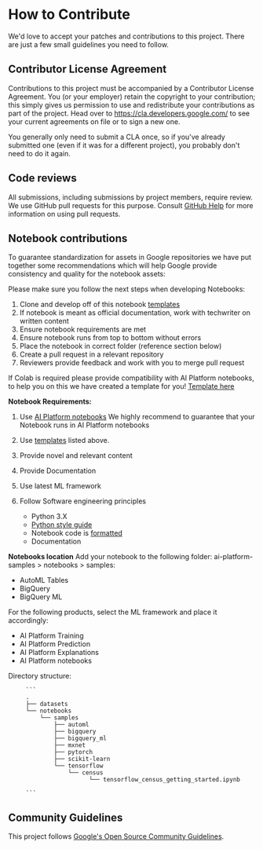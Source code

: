 # How to Contribute

We'd love to accept your patches and contributions to this project. There are
just a few small guidelines you need to follow.

## Contributor License Agreement

Contributions to this project must be accompanied by a Contributor License
Agreement. You (or your employer) retain the copyright to your contribution;
this simply gives us permission to use and redistribute your contributions as
part of the project. Head over to <https://cla.developers.google.com/> to see
your current agreements on file or to sign a new one.

You generally only need to submit a CLA once, so if you've already submitted one
(even if it was for a different project), you probably don't need to do it
again.

## Code reviews

All submissions, including submissions by project members, require review. We
use GitHub pull requests for this purpose. Consult
[GitHub Help](https://help.github.com/articles/about-pull-requests/) for more
information on using pull requests.

## Notebook contributions

To guarantee standardization for assets in Google repositories we have
put together some recommendations which will help Google provide
consistency and quality for the notebook assets:

Please make sure you follow the next steps when developing Notebooks:

   1. Clone and develop off of this notebook [templates](notebooks/templates)
   2. If notebook is meant as official documentation, work with techwriter on written content 
   3. Ensure notebook requirements are met
   4. Ensure notebook runs from top to bottom without errors
   5. Place the notebook in correct folder (reference section below)
   6. Create a pull request in a relevant repository
   7. Reviewers provide feedback and work with you to merge pull request

 
   If Colab is required please provide compatibility with AI Platform
   notebooks, to help you on this we have created a template for you!
   [Template here](notebooks/templates/ai_platform_notebooks_template_hybrid.ipynb)
   
   **Notebook Requirements:**
   1. Use [AI Platform notebooks](https://cloud.google.com/ai-platform-notebooks/)
   We highly recommend to guarantee that your Notebook runs in AI Platform notebooks
   
   2. Use [templates](notebooks/templates) listed above. 
   3. Provide novel and relevant content 
   4. Provide Documentation
   5. Use latest ML framework
   6. Follow Software engineering principles
      - Python 3.X
      - [Python style guide](https://github.com/google/styleguide/blob/gh-pages/pyguide.md)
      - Notebook code is
        [formatted](https://jupyter-contrib-nbextensions.readthedocs.io/en/latest/nbextensions/code_prettify/README_autopep8.html)
      - Documentation
      
   **Notebooks location**
   Add your notebook to the following folder: ai-platform-samples > notebooks > samples:
   
   - AutoML Tables
   - BigQuery
   - BigQuery ML
   
   For the following products, select the ML framework and place it accordingly:
   
   - AI Platform Training
   - AI Platform Prediction
   - AI Platform Explanations
   - AI Platform notebooks
   
   Directory structure:

         ```
         .
         ├── datasets
         └── notebooks
             └── samples
                 ├── automl
                 ├── bigquery
                 ├── bigquery_ml
                 ├── mxnet
                 ├── pytorch
                 ├── scikit-learn
                 └── tensorflow
                     └── census
                           └── tensorflow_census_getting_started.ipynb

         ```


## Community Guidelines

This project follows [Google's Open Source Community
Guidelines](https://opensource.google.com/conduct/).
